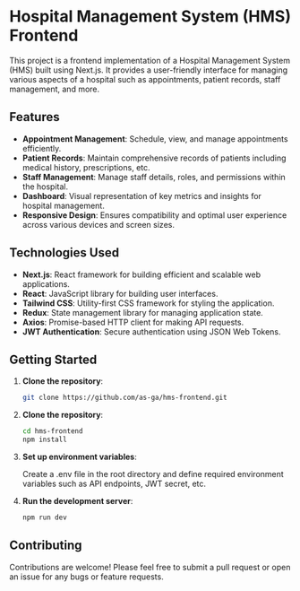 # Hospital Management System (HMS) Frontend

This project is a frontend implementation of a Hospital Management System (HMS) built using Next.js. It provides a user-friendly interface for managing various aspects of a hospital such as appointments, patient records, staff management, and more.

## Features

- **Appointment Management**: Schedule, view, and manage appointments efficiently.
- **Patient Records**: Maintain comprehensive records of patients including medical history, prescriptions, etc.
- **Staff Management**: Manage staff details, roles, and permissions within the hospital.
- **Dashboard**: Visual representation of key metrics and insights for hospital management.
- **Responsive Design**: Ensures compatibility and optimal user experience across various devices and screen sizes.

## Technologies Used

- **Next.js**: React framework for building efficient and scalable web applications.
- **React**: JavaScript library for building user interfaces.
- **Tailwind CSS**: Utility-first CSS framework for styling the application.
- **Redux**: State management library for managing application state.
- **Axios**: Promise-based HTTP client for making API requests.
- **JWT Authentication**: Secure authentication using JSON Web Tokens.

## Getting Started

1. **Clone the repository**:

   ```bash
   git clone https://github.com/as-ga/hms-frontend.git
    ```
2. **Clone the repository**:

   ```bash
   cd hms-frontend
   npm install
    ```
3. **Set up environment variables**:

   Create a .env file in the root directory and define required environment variables such as API endpoints, JWT secret, etc.


4. **Run the development server**:

   ```bash
   npm run dev
    ```

## Contributing
Contributions are welcome! Please feel free to submit a pull request or open an issue for any bugs or feature requests.